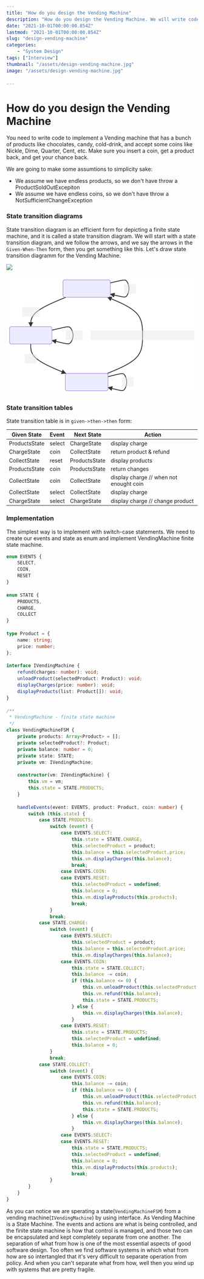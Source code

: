 ```yaml
---
title: "How do you design the Vending Machine"
description: "How do you design the Vending Machine. We will write code to implement a Vending machine that has a bunch of products like chocolates, candy, cold-drink, and accept some coins like Nickle, Dime, Quarter, Cent, etc. Make sure you insert a coin, get a product back, and get your chance back."
date: "2021-10-01T00:00:00.854Z"
lastmod: "2021-10-01T00:00:00.854Z"
slug: "design-vending-machine"
categories: 
    - "System Design"
tags: ["Interview"]
thumbnail: "/assets/design-vending-machine.jpg"
image: "/assets/design-vending-machine.jpg"

---
```



# How do you design the Vending Machine

You need to write code to implement a Vending machine that has a bunch of products like chocolates, candy, cold-drink, and accept some coins like Nickle, Dime, Quarter, Cent, etc. Make sure you insert a coin, get a product back, and get your chance back.

We are going to make some assumtions to simplicity sake:
- We assume we have endless products, so we don't have throw a ProductSoldOutExcepiton
- We assume we have endless coins, so we don't have throw a NotSufficientChangeException


### State transition diagrams

State transition diagram is an efficient form for depicting a finite state machine, and it is called a state transition diagram. We will start with a state transition diagram, and we follow the arrows, and we say the arrows in the `Given-When-Then` form, then you get something like this.
Let's draw state transition diagramm for the Vending Machine.

[![](https://mermaid.ink/img/eyJjb2RlIjoiZ3JhcGggVERcbiAgICBBKFByb2R1Y3RzU3RhdGUpIC0tPnxzZWxlY3R8IEIoQ2hhcmdlU3RhdGUpXG4gICAgQiAtLT58Y29pbnwgQyhDb2xsZWN0U3RhdGUpXG4gICAgQyAtLT58cmVzZXQgYW5kIGludm9rZSByZWZ1bmQgYW5kIHByb2R1Y3R8IEFcbiAgICBDIC0tPnxjb2lufCBDXG4gICAgQSAtLT58Y29pbnwgQVxuICAgIEIgLS0-fHNlbGVjdHwgQlxuIiwibWVybWFpZCI6eyJ0aGVtZSI6ImRlZmF1bHQifSwidXBkYXRlRWRpdG9yIjpmYWxzZSwiYXV0b1N5bmMiOnRydWUsInVwZGF0ZURpYWdyYW0iOmZhbHNlfQ)](https://mermaid.live/edit#eyJjb2RlIjoiZ3JhcGggVERcbiAgICBBKFByb2R1Y3RzU3RhdGUpIC0tPnxzZWxlY3R8IEIoQ2hhcmdlU3RhdGUpXG4gICAgQiAtLT58Y29pbnwgQyhDb2xsZWN0U3RhdGUpXG4gICAgQyAtLT58cmVzZXQgYW5kIGludm9rZSByZWZ1bmQgYW5kIHByb2R1Y3R8IEFcbiAgICBDIC0tPnxjb2lufCBDXG4gICAgQSAtLT58Y29pbnwgQVxuICAgIEIgLS0-fHNlbGVjdHwgQlxuIiwibWVybWFpZCI6IntcbiAgXCJ0aGVtZVwiOiBcImRlZmF1bHRcIlxufSIsInVwZGF0ZUVkaXRvciI6ZmFsc2UsImF1dG9TeW5jIjp0cnVlLCJ1cGRhdGVEaWFncmFtIjpmYWxzZX0)

![vending machine state transition diagram](/assets/design-vending-machine-state-transition-diagram.svg) 

### State transition tables
State transition table is in `given->then->then` form:

| Given State   | Event       | Next State      | Action    |
| -----------   | ----------- | --------------  | ----------|
| ProductsState | select      | ChargeState     | display charge |
| ChargeState   | coin        | CollectState    | return product & refund |
| CollectState  | reset       | ProductsState   | display products |
| ProductsState | coin        | ProductsState   | return changes |
| CollectState  | coin        | CollectState    | display charge // when not enought coin |
| CollectState  | select      | CollectState    | display charge |
| ChargeState   | select      | ChargeState     | display charge // change product |


### Implementation

The simplest way is to implement with switch-case statements. We need to create our events and state as enum and implement VendingMachine finite state machine.


```typescript
enum EVENTS {
    SELECT,
    COIN,
    RESET
}

enum STATE {
    PRODUCTS,
    CHARGE,
    COLLECT
}

type Product = {
    name: string;
    price: number;
};

interface IVendingMachine {
    refund(charges: number): void;
    unloadProduct(selectedProduct: Product): void;
    displayCharges(price: number): void;
    displayProducts(list: Product[]): void;
}

/**
 * VendingMachine - finite state machine
 */
class VendingMachineFSM {
    private products: Array<Product> = [];
    private selectedProduct?: Product;
    private balance: number = 0;
    private state: STATE;
    private vm: IVendingMachine;

    constructor(vm: IVendingMachine) {
        this.vm = vm;
        this.state = STATE.PRODUCTS;
    }

    handleEvents(event: EVENTS, product: Product, coin: number) {
        switch (this.state) {
            case STATE.PRODUCTS:
                switch (event) {
                    case EVENTS.SELECT:
                        this.state = STATE.CHARGE;
                        this.selectedProduct = product;
                        this.balance = this.selectedProduct.price;
                        this.vm.displayCharges(this.balance);
                        break;
                    case EVENTS.COIN:
                    case EVENTS.RESET:
                        this.selectedProduct = undefined;
                        this.balance = 0;
                        this.vm.displayProducts(this.products);
                        break;
                }
                break;
            case STATE.CHARGE:
                switch (event) {
                    case EVENTS.SELECT:
                        this.selectedProduct = product;
                        this.balance = this.selectedProduct.price;
                        this.vm.displayCharges(this.balance);
                    case EVENTS.COIN:
                        this.state = STATE.COLLECT;
                        this.balance -= coin;
                        if (this.balance <= 0) {
                            this.vm.unloadProduct(this.selectedProduct!);
                            this.vm.refund(this.balance);
                            this.state = STATE.PRODUCTS;
                        } else {
                            this.vm.displayCharges(this.balance);
                        }
                    case EVENTS.RESET:
                        this.state = STATE.PRODUCTS;
                        this.selectedProduct = undefined;
                        this.balance = 0;
                }
                break;
            case STATE.COLLECT:
                switch (event) {
                    case EVENTS.COIN:
                        this.balance -= coin;
                        if (this.balance <= 0) {
                            this.vm.unloadProduct(this.selectedProduct!);
                            this.vm.refund(this.balance);
                            this.state = STATE.PRODUCTS;
                        } else {
                            this.vm.displayCharges(this.balance);
                        }
                    case EVENTS.SELECT:
                    case EVENTS.RESET:
                        this.state = STATE.PRODUCTS;
                        this.selectedProduct = undefined;
                        this.balance = 0;
                        this.vm.displayProducts(this.products);
                        break;
                }
        }
    }
}
```
As you can notice we are sperating a state(`VendingMachineFSM`) from a vending machine(`IVendingMachine`) by using interface.
As Vending Machine is a State Machine. The events and actions are what is being controlled, and the finite state machine is how that control is managed, and those two can be encapsulated and kept completely separate from one another. The separation of what from how is one of the most essential aspects of good software design.
Too often we find software systems in which what from how are so intertangled that it's very difficult to separate operation from policy. And when you can't separate what from how, well then you wind up with systems that are pretty fragile.
